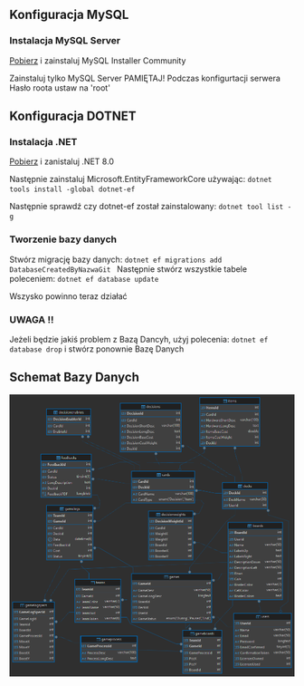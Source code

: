 ## Konfiguracja MySQL

### Instalacja MySQL Server

[Pobierz](https://dev.mysql.com/downloads/installer/) i zainstaluj MySQL Installer Community

Zainstaluj tylko MySQL Server 
PAMIĘTAJ! Podczas konfigurtacji serwera Hasło roota ustaw na 'root'


## Konfiguracja DOTNET

### Instalacja .NET

[Pobierz](https://dotnet.microsoft.com/en-us/download) i zanistaluj .NET 8.0 

Następnie zainstaluj Microsoft.EntityFrameworkCore używając:
    `dotnet tools install -global dotnet-ef `

Następnie sprawdź czy dotnet-ef został zainstalowany:
    `dotnet tool list -g `

### Tworzenie bazy danych

Stwórz migrację bazy danych:
    `dotnet ef migrations add DatabaseCreatedByNazwaGit `
Następnie stwórz wszystkie tabele poleceniem:
    `dotnet ef database update`

Wszysko powinno teraz działać

### UWAGA !! 

Jeżeli będzie jakiś problem z Bazą Dancyh, użyj polecenia:
    `dotnet ef database drop`
i stwórz ponownie Bazę Danych



## Schemat Bazy Danych

![Baza Danych](digitalwars.png)
